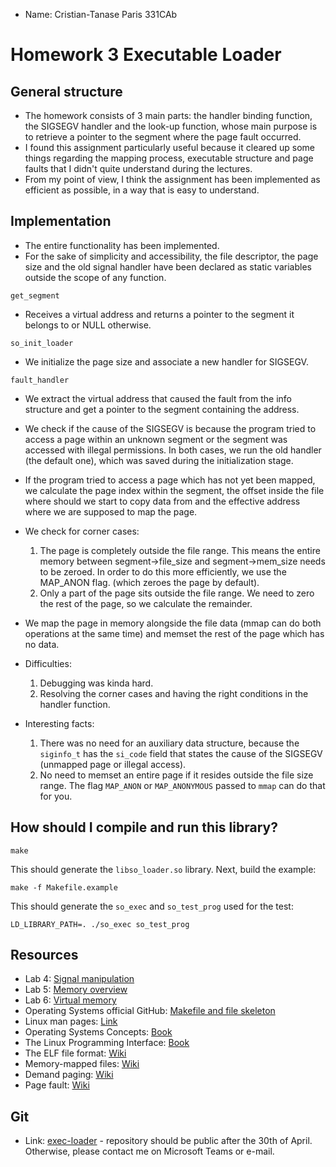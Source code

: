 * Name: Cristian-Tanase Paris 331CAb 

# Homework <NR> 3 Executable Loader

General structure
-

* The homework consists of 3 main parts: the handler binding function, the
SIGSEGV handler and the look-up function, whose main purpose is to retrieve
a pointer to the segment where the page fault occurred.
* I found this assignment particularly useful because it cleared up some things
regarding the mapping process, executable structure and page faults that I 
didn't quite understand during the lectures.
* From my point of view, I think the assignment has been implemented as efficient
as possible, in a way that is easy to understand. 

Implementation
-

* The entire functionality has been implemented.
* For the sake of simplicity and accessibility, the file descriptor, the page
size and the old signal handler have been declared as static variables outside
the scope of any function.
```
get_segment
```
* Receives a virtual address and returns a pointer to the segment it belongs to
or NULL otherwise.

```
so_init_loader
```
* We initialize the page size and associate a new handler for SIGSEGV.

```
fault_handler
```
* We extract the virtual address that caused the fault from the info structure
and get a pointer to the segment containing the address.
* We check if the cause of the SIGSEGV is because the program tried to access
a page within an unknown segment or the segment was accessed with illegal 
permissions. In both cases, we run the old handler (the default one), which was
saved during the initialization stage.
* If the program tried to access a page which has not yet been mapped, we 
calculate the page index within the segment, the offset inside the file where 
should we start to copy data from and the effective address where we are
supposed to map the page.
* We check for corner cases:
    1.  The page is completely outside the file range.
		This means the entire memory between segment->file_size and
		segment->mem_size needs to be zeroed. In order to do this more
		efficiently, we use the MAP_ANON flag. (which zeroes the page by default).
    2. Only a part of the page sits outside the file range.
	   We need to zero the rest of the page, so we calculate the remainder.
* We map the page in memory alongside the file data (mmap can do both operations
at the same time) and memset the rest of the page which has no data.

* Difficulties:
    1. Debugging was kinda hard.
    2. Resolving the corner cases and having the right conditions in the handler
    function.

* Interesting facts:
    1. There was no need for an auxiliary data structure, because the 
    ```siginfo_t``` has the ```si_code``` field that states the cause of the 
    SIGSEGV (unmapped page or illegal access).
    2. No need to memset an entire page if it resides outside the file size
    range. The flag ```MAP_ANON``` or ```MAP_ANONYMOUS``` passed to ```mmap```
    can do that for you.

How should I compile and run this library?
-
```
make
```

This should generate the `libso_loader.so` library. Next, build the example:

```
make -f Makefile.example
```

This should generate the `so_exec` and `so_test_prog` used for the test:

```
LD_LIBRARY_PATH=. ./so_exec so_test_prog
```

Resources
-
* Lab 4: [Signal manipulation](https://ocw.cs.pub.ro/courses/so/laboratoare/laborator-04)
* Lab 5: [Memory overview](https://ocw.cs.pub.ro/courses/so/laboratoare/laborator-05)
* Lab 6: [Virtual memory](https://ocw.cs.pub.ro/courses/so/laboratoare/laborator-06)
* Operating Systems official GitHub: [Makefile and file skeleton](https://github.com/systems-cs-pub-ro/so/tree/master/assignments/3-loader)
* Linux man pages: [Link](https://linux.die.net/man/)
* Operating Systems Concepts: [Book](https://cloudflare-ipfs.com/ipfs/bafykbzaceavsju4l3yz7sbukzvmdxvaxtxvtceimf5hl2oesunfqaik3tlthq?filename=Abraham%20Silberschatz%2C%20Greg%20Gagne%2C%20Peter%20B.%20Galvin%20-%20Operating%20System%20Concepts-Wiley%20%282018%29.pdf)
* The Linux Programming Interface: [Book](https://man7.org/tlpi/)
* The ELF file format: [Wiki](https://en.wikipedia.org/wiki/Executable_and_Linkable_Format)
* Memory-mapped files: [Wiki](https://en.wikipedia.org/wiki/Memory-mapped_file)
* Demand paging: [Wiki](https://en.wikipedia.org/wiki/Demand_paging)
* Page fault: [Wiki](https://en.wikipedia.org/wiki/Page_fault)

Git
-
* Link: [exec-loader](https://github.com/Cristi29P/exec_loader.git) - repository
should be public after the 30th of April. Otherwise, please contact me on
Microsoft Teams or e-mail.